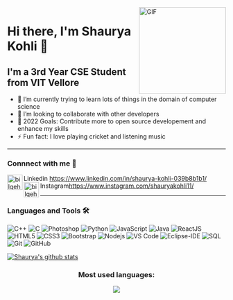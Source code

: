 
<img align="right" alt="GIF" height="200px" src="https://tenor.com/view/elbformat-computer-science-hamburg-gif-23899063.gif" />

# Hi there, I'm Shaurya Kohli 👋 
## I'm a 3rd Year CSE Student from  VIT Vellore

- 🌱 I’m currently trying to learn lots of things in the domain of computer science
- 👯 I’m looking to collaborate with other developers
- 🥅 2022 Goals: Contribute more to open source developement and enhance my skills
- ⚡ Fun fact: I love playing cricket and listening music
---


### Connnect with me 📝
Linkedin<img align="left" alt="bilgehangecici | LinkedIn" width="35px" src="https://i.pinimg.com/originals/de/b4/6f/deb46f02a59e3b3a2aa58fac16290d63.gif" /> https://www.linkedin.com/in/shaurya-kohli-039b8b1b1/<br>
Instagram<img align="left" alt="bilgehangecici | Instagram" width="35px" src="https://thumbs.gfycat.com/OrnateOrneryFoal-max-1mb.gif" />https://www.instagram.com/shauryakohli11/
<br/>

---

### Languages and Tools 🛠 


![C++](http://img.shields.io/badge/-C++-A8B9CC?style=flat-square&logo=c&logoColor=ffffff)
![C](http://img.shields.io/badge/-C-A8B9CC?style=flat-square&logo=c&logoColor=ffffff)
![Photoshop](https://img.shields.io/badge/-Photoshop-orange)
![Python](http://img.shields.io/badge/-Python-3776AB?style=flat-square&logo=python&logoColor=ffffff)
![JavaScript](https://img.shields.io/badge/-JavaScript-%23F7DF1C?style=flat-square&logo=javascript&logoColor=000000&labelColor=%23F7DF1C&color=%23FFCE5A)
![Java](http://img.shields.io/badge/-Java-5B4638?style=flat-square&logo=java&logoColor=ffffff)
![ReactJS](https://img.shields.io/badge/-React-61DAFB?style=flat-square&logo=react&logoColor=ffffff)
![HTML5](https://img.shields.io/badge/-HTML5-%23E44D27?style=flat-square&logo=html5&logoColor=ffffff)
![CSS3](https://img.shields.io/badge/-CSS3-%231572B6?style=flat-square&logo=css3)
![Bootstrap](https://img.shields.io/badge/-Bootstrap-563D7C?style=flat-square&logo=Bootstrap)
![Nodejs](https://img.shields.io/badge/-Nodejs-339933?style=flat-square&logo=Node.js&logoColor=ffffff)
![VS Code](http://img.shields.io/badge/-VS%20Code-007ACC?style=flat-square&logo=visual-studio-code&logoColor=ffffff)
![Eclipse-IDE](http://img.shields.io/badge/-Eclipse-2C2255?style=flat-square&logo=eclipse&logoColor=ffffff)
![SQL](https://img.shields.io/badge/-Sql%20Server-CC2927?style=flat-square&logo=microsoft-sql-server&logoColor=ffffff)
![Git](https://img.shields.io/badge/-Git-%23F05032?style=flat-square&logo=git&logoColor=%23ffffff)
![GitHub](https://img.shields.io/badge/-GitHub-181717?style=flat-square&logo=github)

[![Shaurya's github stats](https://github-readme-stats.vercel.app/api?username=shauryakohli)](https://github.com/anuraghazra/github-readme-stats)
<h3 align="center"><b>Most used languages:</h3></p>
<p align="center"><img src="https://github-readme-stats.vercel.app/api/top-langs/?username=shauryakohli&layout=compact&hide_border=false&title_color=ffffff&text_color=daf7dc&icon_color=bb2acf&bg_color=191919">
</p>
<br/>
<br/>



  
